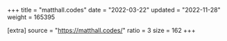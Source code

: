 +++
title = "matthall.codes"
date = "2022-03-22"
updated = "2022-11-28"
weight = 165395

[extra]
source = "https://matthall.codes/"
ratio = 3
size = 162
+++
